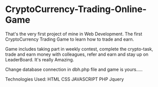 # CryptoCurrency-Trading-Online-Game
That's the very first project of mine in Web Development.
The first CryptoCurrency Trading Game to learn how to trade and earn.

Game includes taking part in weekly contest, complete the crypto-task, trade and earn money with colleagues, refer and earn and stay up on LeaderBoard. It's really Amazing. 

Change database connection in dbh.php file and game is yours.....

Technologies Used:
HTML
CSS
JAVASCRIPT
PHP
Jquery
